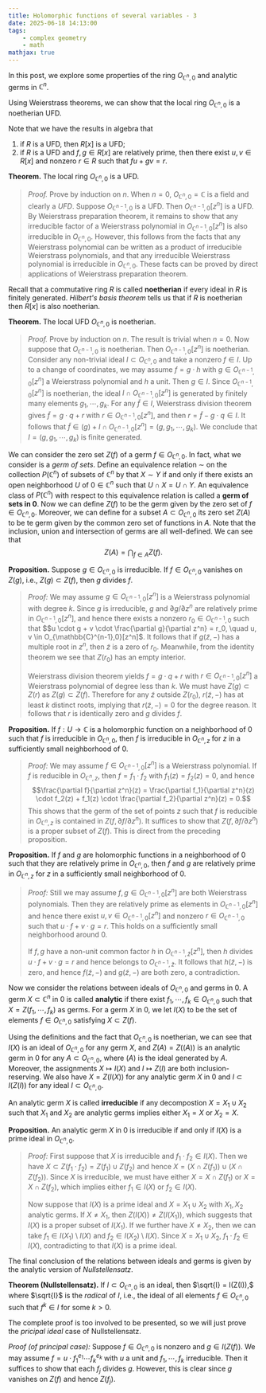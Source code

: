 ```yaml
---
title: Holomorphic functions of several variables - 3
date: 2025-06-18 14:13:00
tags:
	- complex geometry
	- math
mathjax: true
---
```


In this post, we explore some properties of the ring $O_{\mathbb{C}^n,0}$ and analytic germs in $\mathbb{C}^n$.

<!-- UFD & notherian -->

Using Weierstrass theorems, we can show that the local ring $O_{\mathbb{C}^n,0}$ is a noetherian UFD.

Note that we have the results in algebra that 

1. if $R$ is a UFD, then $R[x]$ is a UFD;
2. if $R$ is a UFD and $f, g \in R[x]$ are relatively prime, then there exist $u, v \in R[x]$ and nonzero $r \in R$ such that $fu + gv = r$.

**Theorem.** The local ring $O_{\mathbb{C}^n,0}$ is a UFD.

> *Proof.* Prove by induction on $n$. When $n = 0$, $O_{\mathbb{C}^n,0} = \mathbb{C}$ is a field and clearly a $UFD$. Suppose $O_{\mathbb{C}^{n-1},0}$ is a UFD. Then $O_{\mathbb{C}^{n-1},0}[z^n]$ is a UFD. By Weierstrass preparation theorem, it remains to show that any irreducible factor of a Weierstrass polynomial in $O_{\mathbb{C}^{n-1},0}[z^n]$ is also irreducible in $O_{\mathbb{C}^n,0}$. However, this follows from the facts that any Weierstrass polynomial can be written as a product of irreducible Weierstrass polynomials, and that any irreducible Weierstrass polynomial is irreducible in $O_{\mathbb{C}^n,0}$. These facts can be proved by direct applications of Weierstrass preparation theorem.  

Recall that a commutative ring $R$ is called **noetherian** if every ideal in $R$ is finitely generated. *Hilbert's basis theorem* tells us that if $R$ is noetherian then $R[x]$ is also noetherian. 

**Theorem.** The local UFD $O_{\mathbb{C}^n,0}$ is noetherian.

> *Proof.* Prove by induction on $n$. The result is trivial when $n = 0$. Now suppose that $O_{\mathbb{C}^{n-1},0}$ is noetherian. Then $O_{\mathbb{C}^{n-1},0}[z^n]$ is noetherian. Consider any non-trivial ideal $I \subset O_{\mathbb{C}^n,0}$ and take a nonzero $f \in I$. Up to a change of coordinates, we may assume $f = g \cdot h$ with $g \in O_{\mathbb{C}^{n-1},0}[z^n]$ a Weierstrass polynomial and $h$ a unit. Then $g \in I$. Since $O_{\mathbb{C}^{n-1},0}[z^n]$ is noetherian, the ideal $I \cap O_{\mathbb{C}^{n-1},0}[z^n]$ is generated by finitely many elements $g_1, \cdots, g_k$. For any $\tilde{f} \in I$, Weierstrass division theorem gives $\tilde{f} = g \cdot q + r$ with $r \in O_{\mathbb{C}^{n-1},0}[z^n]$, and then $r = \tilde{f} - g \cdot q \in I$. It follows that $\tilde{f} \in (g) + I \cap O_{\mathbb{C}^{n-1},0}[z^n] = (g, g_1, \cdots, g_k)$. We conclude that $I = (g, g_1, \cdots, g_k)$ is finite generated. 

<!-- weak Nullstellensatz & local invariance -->

We can consider the zero set $Z(f)$ of a germ $f \in O_{\mathbb{C}^n,0}$. In fact, what we consider is a *germ of sets*. Define an equivalence relation $\sim$ on the collection $P(\mathbb{C}^n)$ of subsets of $\mathbb{C}^n$ by that $X \sim Y$ if and only if there exists an open neighborhood $U$ of $0 \in \mathbb{C}^n$ such that $U \cap X = U \cap Y$. An equivalence class of $P(\mathbb{C}^n)$ with respect to this equivalence relation is called a **germ of sets in $0$**. Now we can define $Z(f)$ to be the germ given by the zero set of $f \in O_{\mathbb{C}^n,0}$. Moreover, we can define for a subset $A \subset O_{\mathbb{C}^n,0}$ its zero set $Z(A)$ to be te germ given by the common zero set of functions in $A$. Note that the inclusion, union and intersection of germs are all well-defined. We can see that $$Z(A) = \bigcap_{f \in A} Z(f).$$ 

**Proposition.** Suppose $g \in O_{\mathbb{C}^n,0}$ is irreducible. If $f \in O_{\mathbb{C}^n,0}$ vanishes on $Z(g)$, i.e., $Z(g) \subset Z(f)$, then $g$ divides $f$. 

> *Proof:* We may assume $g \in O_{\mathbb{C}^{n-1},0}[z^n]$ is a Weierstrass polynomial with degree $k$. Since $g$ is irreducible, $g$ and $\partial g / \partial z^n$ are relatively prime in $O_{\mathbb{C}^{n-1},0}[z^n]$, and hence there exists a nonzero $r_0 \in O_{\mathbb{C}^{n-1},0}$ such that $$u \cdot g + v \cdot \frac{\partial g}{\partial z^n} = r_0, \quad u, v \in O_{\mathbb{C}^{n-1},0}[z^n]$. It follows that if $g(\tilde{z},-)$ has a multiple root in $z^n$, then $\tilde{z}$ is a zero of $r_0$. Meanwhile, from the identity theorem we see that $Z(r_0)$ has an empty interior. 
> 
> Weierstrass division theorem yields $f = g \cdot q + r$ with $r \in O_{\mathbb{C}^{n-1},0}[z^n]$ a Weierstrass polynomial of degree less than $k$. We must have $Z(g) \subset Z(r)$ as $Z(g) \subset Z(f)$. Therefore for any $\tilde{z}$ outside $Z(r_0)$, $r(\tilde{z},-)$ has at least $k$ distinct roots, implying that $r(\tilde{z},-) = 0$ for the degree reason. It follows that $r$ is identically zero and $g$ divides $f$.

**Proposition.** If $f : U \to \mathbb{C}$ is a holomorphic function on a neighborhood of $0$ such that $f$ is irreducible in $O_{\mathbb{C}^n,0}$, then $f$ is irreducible in $O_{\mathbb{C}^n,z}$ for $z$ in a sufficiently small neighborhood of $0$. 

> *Proof:* We may assume $f \in O_{\mathbb{C}^{n-1},0}[z^n]$ is a Weierstrass polynomial. If $f$ is reducible in $O_{\mathbb{C}^n,z}$, then $f = f_1 \cdot f_2$ with $f_1(z) = f_2(z) = 0$, and hence $$\frac{\partial f}{\partial z^n}(z) = \frac{\partial f_1}{\partial z^n}(z) \cdot f_2(z) + f_1(z) \cdot \frac{\partial f_2}{\partial z^n}(z) = 0.$$ This shows that the germ of the set of points $z$ such that $f$ is reducible in $O_{\mathbb{C}^n,z}$ is contained in $Z(f, \partial f / \partial z^n)$. It suffices to show that $Z(f, \partial f / \partial z^n)$ is a proper subset of $Z(f)$. This is direct from the preceding proposition. 

**Proposition.** If $f$ and $g$ are holomorphic functions in a neighborhood of $0$ such that they are relatively prime in $O_{\mathbb{C}^n,0}$, then $f$ and $g$ are relatively prime in $O_{\mathbb{C}^n,z}$ for $z$ in a sufficiently small neighborhood of $0$. 

> *Proof:* Still we may assume $f, g \in O_{\mathbb{C}^{n-1},0}[z^n]$ are both Weierstrass polynomials. Then they are relatively prime as elements in $O_{\mathbb{C}^{n-1},0}[z^n]$ and hence there exist $u, v \in O_{\mathbb{C}^{n-1},0}[z^n]$ and nonzero $r \in O_{\mathbb{C}^{n-1},0}$ such that $u \cdot f + v \cdot g = r$. This holds on a sufficiently small neighborhood around $0$. 
>
> If $f, g$ have a non-unit common factor $h$ in $O_{\mathbb{C}^{n-1},\tilde{z}}[z^n]$, then $h$ divides $u \cdot f + v \cdot g = r$ and hence belongs to $O_{\mathbb{C}^{n-1},\tilde{z}}$. It follows that $h(\tilde{z},-)$ is zero, and hence $f(\tilde{z},-)$  and $g(\tilde{z},-)$ are both zero, a contradiction. 

<!-- correspondence between ideals and germs -->

Now we consider the relations between ideals of $O_{\mathbb{C}^n,0}$ and germs in $0$. A germ $X \subset \mathbb{C}^n$ in $0$ is called **analytic** if there exist $f_1, \cdots, f_k \in O_{\mathbb{C}^n,0}$ such that $X = Z(f_1, \cdots, f_k)$ as germs. For a germ $X$ in $0$, we let $I(X)$ to be the set of elements $f \in O_{\mathbb{C}^n,0}$ satisfying $X \subset Z(f)$. 

Using the definitions and the fact that $O_{\mathbb{C}^n,0}$ is noetherian, we can see that $I(X)$ is an ideal of $O_{\mathbb{C}^n,0}$ for any germ $X$, and $Z(A) = Z((A))$ is an analytic germ in $0$ for any $A \subset O_{\mathbb{C}^n,0}$, where $(A)$ is the ideal generated by $A$. Moreover, the assignments $X \mapsto I(X)$ and $I \mapsto Z(I)$ are both inclusion-reserving. We also have $X = Z(I(X))$ for any analytic germ $X$ in $0$ and $I \subset I(Z(I))$ for any ideal $I \subset O_{\mathbb{C}^n,0}$. 

An analytic germ $X$ is called **irreducible** if any decompostion $X = X_1 \cup X_2$ such that $X_1$ and $X_2$ are analytic germs implies either $X_1 = X$ or $X_2 = X$. 

**Proposition.** An analytic germ $X$ in $0$ is irreducible if and only if $I(X)$ is a prime ideal in $O_{\mathbb{C}^n,0}$.

> *Proof:* First suppose that $X$ is irreducible and $f_1 \cdot f_2 \in I(X)$. Then we have $X \subset Z(f_1 \cdot f_2) = Z(f_1) \cup Z(f_2)$ and hence $X = (X \cap Z(f_1)) \cup (X \cap Z(f_2))$. Since $X$ is irreducible, we must have either $X = X \cap Z(f_1)$ or $X = X \cap Z(f_2)$, which implies either $f_1 \in I(X)$ or $f_2 \in I(X)$. 
>
> Now suppose that $I(X)$ is a prime ideal and $X = X_1 \cup X_2$ with $X_1, X_2$ analytic germs. If $X \neq X_1$, then $Z(I(X)) \neq Z(I(X_1))$, which suggests that $I(X)$ is a proper subset of $I(X_1)$. If we further have $X \neq X_2$, then we can take $f_1 \in I(X_1) \setminus I(X)$ and $f_2 \in I(X_2) \setminus I(X)$. Since $X = X_1 \cup X_2$, $f_1 \cdot f_2 \in I(X)$, contradicting to that $I(X)$ is a prime ideal. 

The final conclusion of the relations between ideals and germs is given by the analytic version of *Nullstellensatz*. 

**Theorem (Nullstellensatz).** If $I \subset O_{\mathbb{C}^n,0}$ is an ideal, then $\sqrt{I} = I(Z(I)),$ where $\sqrt{I}$ is the *radical* of $I$, i.e., the ideal of all elements $f \in O_{\mathbb{C}^n,0}$ such that $f^k \in I$ for some $k > 0$. 

The complete proof is too involved to be presented, so we will just prove the *pricipal ideal* case of Nullstellensatz.

*Proof (of principal case):* Suppose $f \in O_{\mathbb{C}^n,0}$ is nonzero and $g \in I(Z(f))$. We may assume $f = u \cdot f_1^{e_1} \cdots f_k^{e_k}$ with $u$ a unit and $f_1, \cdots, f_k$ irreducible. Then it suffices to show that each $f_j$ divides $g$. However, this is clear since $g$ vanishes on $Z(f)$ and hence $Z(f_j)$. 